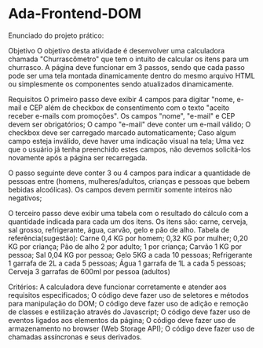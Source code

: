 # Ada-Frontend-DOM
Enunciado do projeto prático:

Objetivo
O objetivo desta atividade é desenvolver uma calculadora chamada "Churrascômetro" que tem o intuito de calcular os itens para um churrasco. A página deve funcionar em 3 passos, sendo que cada passo pode ser uma tela montada dinamicamente dentro do mesmo arquivo HTML ou simplesmente os componentes sendo atualizados dinamicamente.

Requisitos
O primeiro passo deve exibir 4 campos para digitar "nome, e-mail e CEP além de checkbox de consentimento com o texto "aceito receber e-mails com promoções".
Os campos "nome", "e-mail" e CEP devem ser obrigatórios;
O campo "e-mail" deve conter um e-mail válido;
O checkbox deve ser carregado marcado automaticamente;
Caso algum campo esteja inválido, deve haver uma indicação visual na tela;
Uma vez que o usuário já tenha preenchido estes campos, não devemos solicitá-los novamente após a página ser recarregada.

O passo seguinte deve conter 3 ou 4 campos para indicar a quantidade de pessoas entre (homens, mulheres/adultos, crianças e pessoas que bebem bebidas alcoólicas).
Os campos devem permitir somente inteiros não negativos;

O terceiro passo deve exibir uma tabela com o resultado do cálculo com a quantidade indicada para cada um dos itens. Os itens são: carne, cerveja, sal grosso, refrigerante, água, carvão, gelo e pão de alho.
Tabela de referência(sugestão):
Carne
0,4 KG por homem;
0,32 KG por mulher;
0,20 KG por criança;
Pão de alho
2 por adulto;
1 por criança;
Carvão
1 KG por pessoa;
Sal
0,04 KG por pessoa;
Gelo
5KG a cada 10 pessoas;
Refrigerante
1 garrafa de 2L a cada 5 pessoas;
Água
1 garrafa de 1L a cada 5 pessoas;
Cerveja
3 garrafas de 600ml por pessoa (adultos)

Critérios:
A calculadora deve funcionar corretamente e atender aos requisitos especificados;
O código deve fazer uso de seletores e métodos para manipulação do DOM;
O código deve fazer uso de adição e remoção de classes e estilização através do Javascript;
O código deve fazer uso de eventos ligados aos elementos da página;
O código deve fazer uso de armazenamento no browser (Web Storage API);
O código deve fazer uso de chamadas assíncronas e seus derivados.

